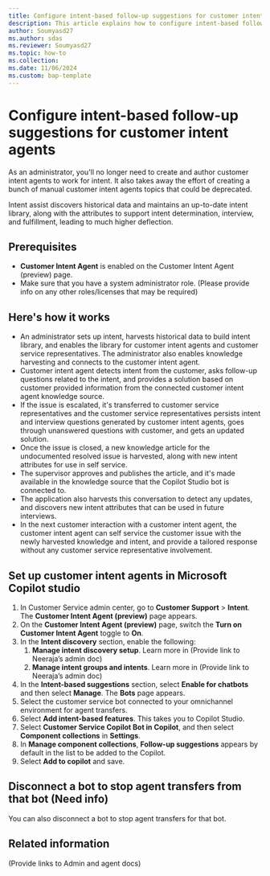 ```yaml
---
title: Configure intent-based follow-up suggestions for customer intent agents
description: This article explains how to configure intent-based follow-up suggestions for customer intent agents using intent assist to automate and streamline the process.
author: Soumyasd27
ms.author: sdas
ms.reviewer: Soumyasd27
ms.topic: how-to
ms.collection:
ms.date: 11/06/2024
ms.custom: bap-template
---
```



# Configure intent-based follow-up suggestions for customer intent agents

As an administrator, you'll no longer need to create and author customer intent agents to work for intent. It also takes away the effort of creating a bunch of manual customer intent agents topics that could be deprecated.

Intent assist discovers historical data and maintains an up-to-date intent library, along with the attributes to support intent determination, interview, and fulfillment, leading to much higher deflection.

## Prerequisites

- **Customer Intent Agent** is enabled on the Customer Intent Agent (preview) page.
- Make sure that you have a system administrator role. (Please provide info on any other roles/licenses that may be required)

## Here's how it works

- An administrator sets up intent, harvests historical data to build intent library, and enables the library for customer intent agents and customer service representatives. The administrator also enables knowledge harvesting and connects to the customer intent agent.
- Customer intent agent detects intent from the customer, asks follow-up questions related to the intent, and provides a solution based on customer provided information from the connected customer intent agent knowledge source.
- If the issue is escalated, it's transferred to customer service representatives and the customer service representatives persists intent and interview questions generated by customer intent agents, goes through unanswered questions with customer, and gets an updated solution.
- Once the issue is closed, a new knowledge article for the undocumented resolved issue is harvested, along with new intent attributes for use in self service.
- The supervisor approves and publishes the article, and it's made available in the knowledge source that the Copilot Studio bot is connected to.
- The application also harvests this conversation to detect any updates, and discovers new intent attributes that can be used in future interviews.
- In the next customer interaction with a customer intent agent, the customer intent agent can self service the customer issue with the newly harvested knowledge and intent, and provide a tailored response without any customer service representative involvement.

## Set up customer intent agents in Microsoft Copilot studio

1.	In Customer Service admin center, go to **Customer Support** > **Intent**. The **Customer Intent Agent (preview)** page appears.
1.	On the **Customer Intent Agent (preview)** page, switch the **Turn on Customer Intent Agent** toggle to **On**.
1.	In the **Intent discovery** section, enable the following:
    1.	**Manage intent discovery setup**. Learn more in (Provide link to Neeraja’s admin doc)
    1.	**Manage intent groups and intents**. Learn more in (Provide link to Neeraja’s admin doc)	
1.	In the **Intent-based suggestions** section, select **Enable for chatbots** and then select **Manage**. The **Bots** page appears.
1.	Select the customer service bot connected to your omnichannel environment for agent transfers.
1.	Select **Add intent-based features**. This takes you to Copilot Studio.
1.	Select **Customer Service Copilot Bot in Copilot**, and then select **Component collections** in **Settings**.
1.	In **Manage component collections**, **Follow-up suggestions** appears by default in the list to be added to the Copilot.
1.	Select **Add to copilot** and save.


## Disconnect a bot to stop agent transfers from that bot (Need info)

You can also disconnect a bot to stop agent transfers for that bot.

## Related information

(Provide links to Admin and agent docs)
